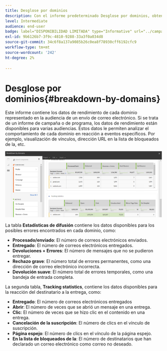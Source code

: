 ```yaml
---
title: Desglose por dominios
description: Con el informe predeterminado Desglose por dominios, obtenga información sobre los datos de rendimiento de las entregas en función de cada uno de los dominios del cliente.
level: Intermediate
audience: end-user
badge: label="DISPONIBILIDAD LIMITADA" type="Informative" url="../campaign-standard-migration-home.md" tooltip="Restringido a usuarios migrados por el Campaign Standard"
exl-id: 9b6126b7-3f9c-4810-9288-33a3f0a034d8
source-git-commit: 34c6f8a137a9085b26c0ea8f78930cff6192cfc9
workflow-type: tm+mt
source-wordcount: '242'
ht-degree: 2%

---
```


# Desglose por dominios{#breakdown-by-domains}

Este informe contiene los datos de rendimiento de cada dominio representado en la audiencia de un envío de correo electrónico. Si se trata de un informe de campaña o de programa, los datos de rendimiento están disponibles para varias audiencias. Estos datos le permiten analizar el comportamiento de cada dominio en reacción a eventos específicos. Por ejemplo, visualización de vínculos, dirección URL en la lista de bloqueados de la, etc.

![](assets/delivery_reports_6.png)

La tabla **Estadísticas de difusión** contiene los datos disponibles para los posibles errores encontrados en cada dominio, como:

* **Procesado/enviado**: El número de correos electrónicos enviados.
* **Entregado**: El número de correos electrónicos entregados.
* **Devoluciones + Errores**: El número de mensajes que no se pudieron entregar.
* **Rechazo grave**: El número total de errores permanentes, como una dirección de correo electrónico incorrecta.
* **Devolución suave**: El número total de errores temporales, como una bandeja de entrada completa.

La segunda tabla, **Tracking statistics**, contiene los datos disponibles para la reacción del destinatario a la entrega, como:

* **Entregado**: El número de correos electrónicos entregados
* **Abrir**: El número de veces que se abrió un mensaje en una entrega.
* **Clic**: El número de veces que se hizo clic en el contenido en una entrega.
* **Cancelación de la suscripción**: El número de clics en el vínculo de suscripción.
* **Página espejo**: El número de clics en el vínculo de la página espejo.
* **En la lista de bloqueados de la**: El número de destinatarios que han declarado un correo electrónico como correo no deseado.
